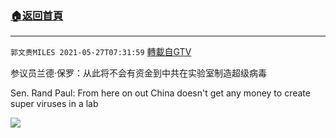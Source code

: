 ﻿###  [:house:返回首頁](https://github.com/ourhimalayas/txt)
---

`郭文贵MILES 2021-05-27T07:31:59` [轉載自GTV](https://gtv.org/web/#/UserInfo/5e596957357cc612d35a8044)

参议员兰德·保罗：从此将不会有资金到中共在实验室制造超级病毒

Sen. Rand Paul: From here on out China doesn't get any money to create super viruses in a lab 

[![](https://filegroup.gtv.org/cdn-cgi/image/width=600/https://filegroup.gtv.org/group8/web/20210527/07/31/0/a7c3a635ec72054ee1fdb37fdb796013.jpg)](https://filegroup.gtv.org/group8/web/20210527/07/31/0/5975631c89379d01ab5876a0c168477c.mp4)